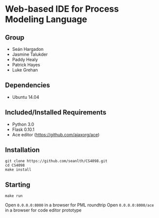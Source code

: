 # Web-based IDE for Process Modeling Language


## Group
* Seán Hargadon
* Jasmine Talukder
* Paddy Healy
* Patrick Hayes
* Luke Grehan

## Dependencies
* Ubuntu 14.04

## Included/Installed Requirements
* Python 3.0
* Flask 0.10.1
* Ace editor (https://github.com/ajaxorg/ace)

## Installation
```
git clone https://github.com/seanlth/CS4098.git
cd CS4098
make install
```
## Starting

```
make run
```

Open ```0.0.0.0:8000``` in a browser for PML roundtrip
Open ```0.0.0.0:8000/ace``` in a browser for code editor prototype
